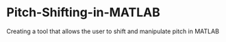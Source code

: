 # Pitch-Shifting-in-MATLAB
Creating a tool that allows the user to shift and manipulate pitch in MATLAB
